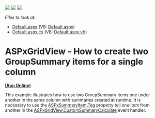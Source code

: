 <!-- default badges list -->
![](https://img.shields.io/endpoint?url=https://codecentral.devexpress.com/api/v1/VersionRange/128533742/11.2.8%2B)
[![](https://img.shields.io/badge/Open_in_DevExpress_Support_Center-FF7200?style=flat-square&logo=DevExpress&logoColor=white)](https://supportcenter.devexpress.com/ticket/details/E3818)
[![](https://img.shields.io/badge/📖_How_to_use_DevExpress_Examples-e9f6fc?style=flat-square)](https://docs.devexpress.com/GeneralInformation/403183)
<!-- default badges end -->
<!-- default file list -->
*Files to look at*:

* [Default.aspx](./CS/WebSite/Default.aspx) (VB: [Default.aspx](./VB/WebSite/Default.aspx))
* [Default.aspx.cs](./CS/WebSite/Default.aspx.cs) (VB: [Default.aspx.vb](./VB/WebSite/Default.aspx.vb))
<!-- default file list end -->
# ASPxGridView - How to create two GroupSummary items for a single column 
<!-- run online -->
**[[Run Online]](https://codecentral.devexpress.com/e3818/)**
<!-- run online end -->


<p>This example illustrates how to use two GroupSummary items one under another in the same column with summaries created at runtime. It is necessary to use  the <a href="http://documentation.devexpress.com/#AspNet/DevExpressWebASPxGridViewASPxSummaryItem_Tagtopic"><u>ASPxSummaryItem.Tag</u></a> property tell one item from another in the <a href="http://documentation.devexpress.com/#AspNet/DevExpressWebASPxGridViewASPxGridView_CustomSummaryCalculatetopic"><u>ASPxGridView.CustomSummaryCalculate</u></a> event handler.</p>

<br/>


